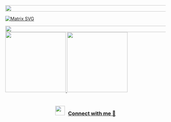 <!--📏LINE-->
<img src="https://i.imgur.com/dBaSKWF.gif" height="20" width="1000">
<!--MATRIX-->

[![Matrix SVG](https://raw.githubusercontent.com/rodrigograca31/rodrigograca31/master/matrix.svg)](https://www.youtube.com/watch?v=SDkAGkd4NLc) 

<!--📏LINE-->
<img src="https://i.imgur.com/dBaSKWF.gif" height="20" width="1000">

<!--API DE STATS-->
<div> 
  <a href="https://github.com/ezequielmariscal">
  <img height="190em"  src="https://github-readme-stats.vercel.app/api?username=ezequielmariscal&show_icons=true&theme=chartreuse-dark&include_all_commits=true&count_private=true" />
  <img height="190em" src="https://github-readme-stats.vercel.app/api/top-langs/?username=ezequielmariscal&layout=compact&langs_count=6&theme=chartreuse-dark" />
</div>

<!--

<div align="left">
    <a href="https://git.io/streak-stats"><img src="https://streak-stats.demolab.com?user=ezequielmariscal&theme=chartreuse-dark&hide_border=false"/></a>
</div>

-->
  
<br/>
<h3 align="center" > <img src="https://media.giphy.com/media/iY8CRBdQXODJSCERIr/giphy.gif" width="30" height="30" style="margin-right: 10px;">Connect with me 🤝 </h3> 
